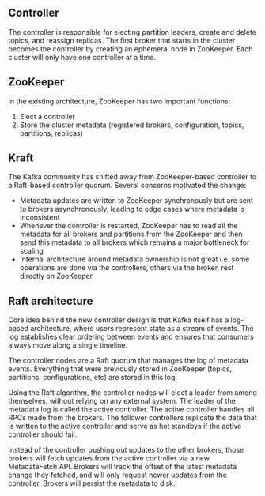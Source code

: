 ## Controller

The controller is responsible for electing partition leaders, create and delete topics, and reassign replicas. The first broker that starts in the cluster becomes the controller by creating an ephemeral node in ZooKeeper. Each cluster will only have one controller at a time.

## ZooKeeper

In the existing architecture, ZooKeeper has two important functions:

1. Elect a controller
2. Store the cluster metadata (registered brokers, configuration, topics, partitions, replicas)

## Kraft

The Kafka community has shifted away from ZooKeeper-based controller to a Raft-based controller quorum. Several concerns motivated the change:

- Metadata updates are written to ZooKeeper synchronously but are sent to brokers asynchronously, leading to edge cases where metadata is inconsistent
- Whenever the controller is restarted, ZooKeeper has to read all the metadata for all brokers and partitions from the ZooKeeper and then send this metadata to all brokers which remains a major bottleneck for scaling
- Internal architecture around metadata ownership is not great i.e. some operations are done via the controllers, others via the broker, rest directly on ZooKeeper

## Raft architecture

Core idea behind the new controller design is that Kafka itself has a log-based architecture, where users represent state as a stream of events. The log establishes clear ordering between events and ensures that consumers always move along a single timeline.

The controller nodes are a Raft quorum that manages the log of metadata events. Everything that were previously stored in ZooKeeper (topics, partitions, configurations, etc) are stored in this log.

Using the Raft algorithm, the controller nodes will elect a leader from among themselves, without relying on any external system. The leader of the metadata log is called the active controller. The active controller handles all RPCs made from the brokers. The follower controllers replicate the data that is written to the active controller and serve as hot standbys if the active controller should fail.

Instead of the controller pushing out updates to the other brokers, those brokers will fetch updates from the active controller via a new MetadataFetch API. Brokers will track the offset of the latest metadata change they fetched, and will only request newer updates from the controller. Brokers will persist the metadata to disk.

